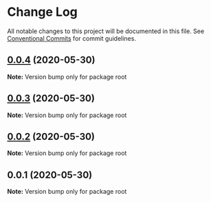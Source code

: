 # Change Log

All notable changes to this project will be documented in this file.
See [Conventional Commits](https://conventionalcommits.org) for commit guidelines.

## [0.0.4](https://github.com/shikhar-priyadarshi-official/shikhar-priyadarshi-official/compare/v0.0.3...v0.0.4) (2020-05-30)

**Note:** Version bump only for package root





## [0.0.3](https://github.com/shikhar-priyadarshi-official/shikhar-priyadarshi-official/compare/v0.0.2...v0.0.3) (2020-05-30)

**Note:** Version bump only for package root





## [0.0.2](https://github.com/shikhar-priyadarshi-official/shikhar-priyadarshi-official/compare/v0.0.1...v0.0.2) (2020-05-30)

**Note:** Version bump only for package root





## 0.0.1 (2020-05-30)

**Note:** Version bump only for package root
